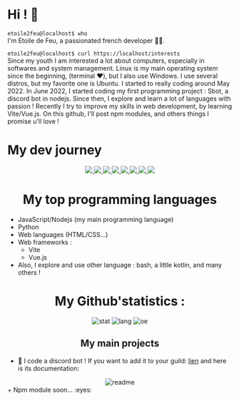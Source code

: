# Hi ! 👋

```etoile2feu@localhost$ who```<br/>
I'm Etoile de Feu, a passionated french developer 👨‍💻.

```etoile2feu@localhost$ curl https://localhost/interests```<br/>
Since my youth I am interested a lot about computers, especially in softwares and system management.
Linux is my main operating system since the beginning, (terminal ❤️), but I also use Windows. I use several distros, but my favorite one is Ubuntu.
I started to really coding around May 2022. In June 2022, I started coding my first programming project : Sbot, a discord bot in nodejs.
Since then, I explore and learn a lot of languages ​​with passion !
Recently I try to improve my skills in web development, by learning Vite/Vue.js.
On this github, I'll post npm modules, and others things I promise u'll love !

<h1> My dev journey </h1>
<p align="center">
  <a href="https://skillicons.dev">
    <img src="https://skillicons.dev/icons?i=androidstudio,bash,cloudflare,css,debian" />
   <img src="https://skillicons.dev/icons?i=discord,bots,discordjs,docker,emacs" />
<img src="https://skillicons.dev/icons?i=express,git,github,gmail,gradle" />
<img src="https://skillicons.dev/icons?i=heroku,html,js,kali,kotlin" />
<img src="https://skillicons.dev/icons?i=linux,mongodb,nginx,nodejs,notion" />
<img src="https://skillicons.dev/icons?i=npm,postman,py,qt,raspberrypi" />
<img src="https://skillicons.dev/icons?i=redis,replit,sqlite,threejs,ubuntu" />
<img src="https://skillicons.dev/icons?i=vim,vite,vscode,vue,windows" />

  </a>
</p>


<h1 align="center">My top programming languages</h1>

+ JavaScript/Nodejs (my main programming language)
+ Python
+ Web languages (HTML/CSS...)
+ Web frameworks :
  - Vite
  - Vue.js
+ Also, I explore and use other language : bash, a little kotlin, and many others !

<h1 align="center">My Github'statistics :</h1>

<div align="center">

<img src="https://github-readme-stats.vercel.app/api?username=etoiledefeu&show_icons=true&theme=tokyonight" alt="stat">

<img src="https://github-readme-stats.vercel.app/api/top-langs/?username=etoiledefeu" alt="lang">

<img src="https://komarev.com/ghpvc/?username=etoiledefeu&color=blue" alt="oe">
  
</div>

<h2 align="center"> My main projects </h2>

+ :robot: I code a discord bot ! If you want to add it to your guild: [lien](https://top.gg/bot/988866995393024040) and here is its documentation: 
<div align="center"><img src="https://github-readme-stats.vercel.app/api/pin/?username=etoiledefeu&repo=sbot-docs)](https://github.com/etoiledefeu/sbot-docs" alt="readme"></div>
+ Npm module soon... :eyes:
